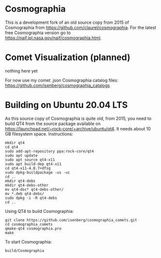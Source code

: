 # Cosmographia

This is a development fork of an old source copy from 2015 of Cosmographia from https://github.com/claurel/cosmographia. For the latest free Cosmographia version go to https://naif.jpl.nasa.gov/naif/cosmographia.html.

# Comet Visualization (planned)

nothing here yet

For now use my comet .json Cosmographia catalog files: https://github.com/isenberg/cosmographia_catalogs

# Building on Ubuntu 20.04 LTS

As this source copy of Cosmographia is quite old, from 2015, you need to build QT4 from the source package available on https://launchpad.net/~rock-core/+archive/ubuntu/qt4. It needs about 10 GB filesystem space. Instructions:

```
mkdir qt4
cd qt4
sudo add-apt-repository ppa:rock-core/qt4
sudo apt update
sudo apt source qt4-x11
sudo apt build-dep qt4-x11
cd qt4-x11-4.8.7+dfsg
sudo dpkg-buildpackage -us -uc
cd ..
mkdir qt4-debs
mkdir qt4-debs-other
mv qt4-doc* qt4-debs-other/
mv *.deb qt4-debs/
sudo dpkg -i -R qt4-debs
cd ..
```

Using QT4 to build Cosmographia:
```
git clone https://github.com/isenberg/cosmographia_comets.git
cd cosmographia_comets
qmake-qt4 cosmographia.pro
make
```

To start Cosmographia:
```
build/Cosmographia
```

